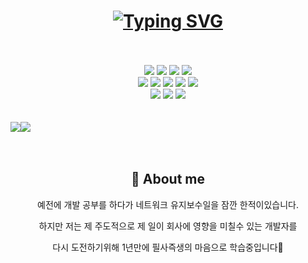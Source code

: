 <h1 align=center margin-bottom=100px><a href="https://git.io/typing-svg"><img src="https://readme-typing-svg.demolab.com?font=Silkscreen&size=22&pause=1000&color=726EF7&center=%EA%B1%B0%EC%A7%93&vCenter=%EA%B1%B0%EC%A7%93&width=497&lines=%EC%A0%9C+Github+repo%EC%97%90+%EC%98%A4%EC%8B%A0%EA%B2%83%EC%9D%84+%ED%99%98%EC%98%81%ED%95%A9%EB%8B%88%EB%8B%A4!" alt="Typing SVG" /></a></h1>

</br>
</br>

  
<div align=center> 
  <img src="https://img.shields.io/badge/html5-E34F26?style=for-the-badge&logo=html5&logoColor=white"> 
  <img src="https://img.shields.io/badge/css-FBCA04?style=for-the-badge&logo=css3&logoColor=black"> 
  <img src="https://img.shields.io/badge/TypeScript-3178C6.svg?style=for-the-badge&logo=TypeScript&logoColor=white"> 
  <img src="https://img.shields.io/badge/react-61DAFB?style=for-the-badge&logo=react&logoColor=black">
  <br>
  <img src="https://img.shields.io/badge/git-F05032?style=for-the-badge&logo=git&logoColor=white">
   <img src="https://img.shields.io/badge/github-181717?style=for-the-badge&logo=github&logoColor=white">
   <img src="https://img.shields.io/badge/Next-black?style=for-the-badge&logo=next.js&logoColor=white">
  <img src="https://img.shields.io/badge/redux-5319E7?style=for-the-badge&logo=redux&logoColor=white">
  <img src="https://img.shields.io/badge/Redux%20Saga-999999.svg?style=for-the-badge&logo=Redux-Saga&logoColor=white">
  <br>
  <img src="https://img.shields.io/badge/React%20Query-FF4154.svg?style=for-the-badge&logo=React-Query&logoColor=white">
   <img src="https://img.shields.io/badge/node.js-339933?style=for-the-badge&logo=Node.js&logoColor=white">
  <img src="https://img.shields.io/badge/express-000000?style=for-the-badge&logo=express&logoColor=white">
</div>
</br>
</br>

<div align="center">
  <div style="display: flex;">
  <img src="https://github-readme-stats.vercel.app/api?username=kagrin97&hide=stars&theme=radical" />
  <img src="http://mazassumnida.wtf/api/v2/generate_badge?boj=kagrin97" />
  </div>
</div>
</br>
</br>
<div align=center><h2>👀 About me</h2></div>
<div align=center> 
  <p>예전에 개발 공부를 하다가 네트워크 유지보수일을 잠깐 한적이있습니다.</p>
    <p>하지만 저는 제 주도적으로 제 일이 회사에 영향을 미칠수 있는 개발자를</p> 
    <p>다시 도전하기위해 1년만에 필사즉생의 마음으로 학습중입니다🎈</p>
</div>
